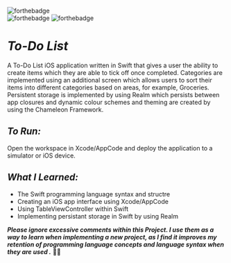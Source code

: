 ![forthebadge](https://img.shields.io/badge/made%20with-Swift-red.svg?style=for-the-badge&logo=Swift&logoColor=white)<br>
![forthebadge](https://img.shields.io/badge/uses-Realm-blue.svg?style=for-the-badge)
![forthebadge](https://img.shields.io/badge/uses-Chameleon%20Framework-blue.svg?style=for-the-badge)

# *To-Do List*
A To-Do List iOS application written in Swift that gives a user the ability to create items which they are able to tick off once completed. Categories are implemented using an additional screen which allows users to sort their items into different categories based on areas, for example, Groceries. Persistent storage is implemented by using Realm which persists between app closures and dynamic colour schemes and theming are created by using the Chameleon Framework.

## *To Run:*
Open the workspace in Xcode/AppCode and deploy the application to a simulator or iOS device.

## *What I Learned:*

* The Swift programming language syntax and structre
* Creating an iOS app interface using Xcode/AppCode
* Using TableViewController within Swift
* Implementing persistant storage in Swift by using Realm

_**Please ignore excessive comments within this Project. I use them as a way to learn when implementing a new project, as I find it improves my retention of programming language concepts and language syntax when they are used .**_ 🖖🏻
